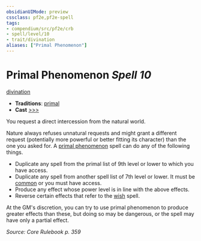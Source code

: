 ```yaml
---
obsidianUIMode: preview
cssclass: pf2e,pf2e-spell
tags:
- compendium/src/pf2e/crb
- spell/level/10
- trait/divination
aliases: ["Primal Phenomenon"]
---
```

# Primal Phenomenon *Spell 10*   
[divination](../../rules/traits/divination.md)  

- **Traditions**: [primal](../../rules/traits/primal.md)
- **Cast** [>>>](../../rules/core-rulebook/chapter-9-playing-the-game.md#Actions "Three-Action") 

You request a direct intercession from the natural world.

Nature always refuses unnatural requests and might grant a different request (potentially more powerful or better fitting its character) than the one you asked for. A [primal phenomenon](../../../..//TTRPGShare-Pathfinder-2E-Vault/compendium/spells/primal-phenomenon.md) spell can do any of the following things.

- Duplicate any spell from the primal list of 9th level or lower to which you have access.
- Duplicate any spell from another spell list of 7th level or lower. It must be [common](../../rules/traits/common.md) or you must have access.
- Produce any effect whose power level is in line with the above effects.
- Reverse certain effects that refer to the [wish](wish.md) spell.

At the GM's discretion, you can try to use primal phenomenon to produce greater effects than these, but doing so may be dangerous, or the spell may have only a partial effect.

*Source: Core Rulebook p. 359*